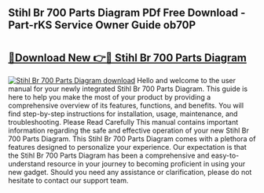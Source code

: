 ## Stihl Br 700 Parts Diagram PDf Free Download - Part-rKS Service Owner Guide ob70P

# <h2><a href="http://dfnwym7.blite.top/?on=Stihl+Br+700+Parts+Diagram">🔗Download New 👉🔴 Stihl Br 700 Parts Diagram</a></h2>

[![Stihl Br 700 Parts Diagram download](https://i.imgur.com/lujVjoI.png)](http://dfnwym7.blite.top/?on=Stihl+Br+700+Parts+Diagram)
Hello and welcome to the user manual for your newly integrated Stihl Br 700 Parts Diagram. This guide is here to help you make the most of your product by providing a comprehensive overview of its features, functions, and benefits. You will find step-by-step instructions for installation, usage, maintenance, and troubleshooting. Please Read Carefully This manual contains important information regarding the safe and effective operation of your new Stihl Br 700 Parts Diagram. This Stihl Br 700 Parts Diagram comes with a plethora of features designed to personalize your experience. Our expectation is that the Stihl Br 700 Parts Diagram has been a comprehensive and easy-to-understand resource in your journey to becoming proficient in using your new gadget. Should you need any assistance or clarification, please do not hesitate to contact our support team.
